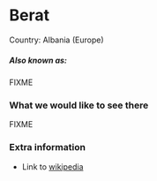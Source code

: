 # Berat

Country: Albania (Europe)

##### Also known as:

FIXME

### What we would like to see there

FIXME

### Extra information

- Link to [wikipedia](https://wikipedia.org/FIXME)
